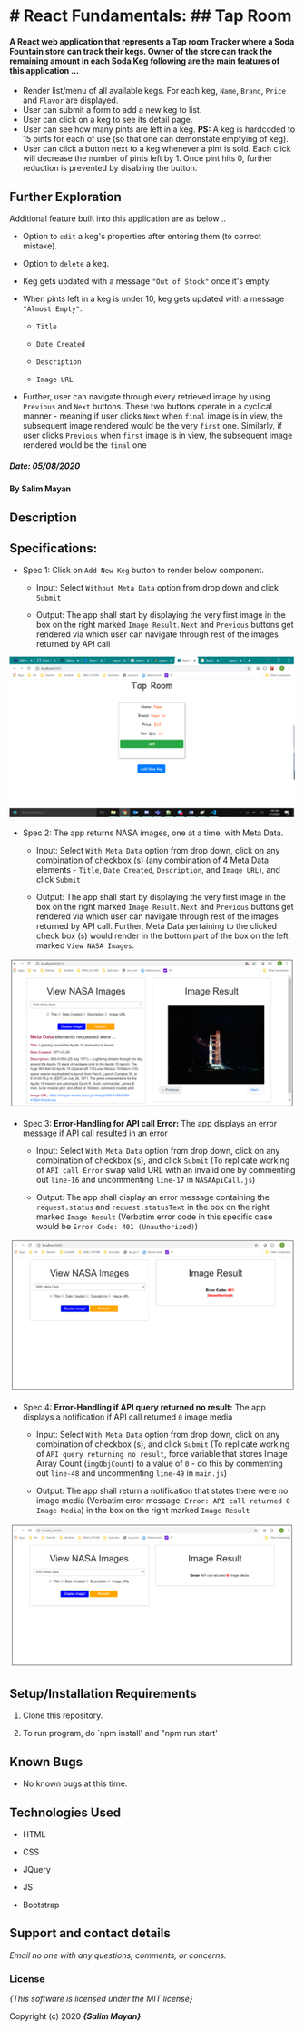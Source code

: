 # # React Fundamentals: ## Tap Room

  

#### A React web application that represents a Tap room Tracker where a Soda Fountain store can track their kegs. Owner of the store can track the remaining amount in each Soda Keg following are the main features of this application ...

  

- Render list/menu of all available kegs. For each keg, `Name`,  `Brand`,  `Price`  and  `Flavor`  are displayed.
-   User can submit a form to add a new keg to list.
-   User can click on a keg to see its detail page.
-   User can see how many pints are left in a keg.  **PS:**  A keg is hardcoded to 15 pints for each of use (so that one can demonstate emptying of keg).
-   User can click a button next to a keg whenever a pint is sold. Each click will decrease the number of pints left by 1. Once pint hits 0, further reduction is prevented by disabling the button.

## Further Exploration

Additional feature built into this application are as below ..

-   Option to `edit` a keg's properties after entering them (to correct mistake).
-   Option to `delete` a keg.
-   Keg gets updated with a message `"Out of Stock"` once it's empty.
-   When pints left in a keg is under 10, keg gets updated with a message `"Almost Empty"`.

    + `Title`

    + `Date Created`  

    + `Description`  

    + `Image URL`
  


- Further, user can navigate through every retrieved image by using `Previous` and `Next` buttons. These two buttons operate in a cyclical manner - meaning if user clicks `Next` when `final` image is in view, the subsequent image rendered would be the very `first` one. Similarly, if user clicks `Previous` when `first` image is in view, the subsequent image rendered would be the `final` one

  

##### Date: **05/08/2020**

  

#### By **Salim Mayan**

  

## Description

  


  

## Specifications:

* Spec 1: Click on `Add New Keg` button to render below component.

    + Input: Select `Without Meta Data` option from drop down and click `Submit`

    + Output: The app shall start by displaying the very first image in the box on the right marked `Image Result`. `Next` and `Previous` buttons get rendered via which user can navigate through rest of the images returned by API call

  

![alt text](https://github.com/Rekjal/projTapRoom/blob/master/src/img/Tap_Room_with_1_Keg.png)

  

* Spec 2: The app returns NASA images, one at a time, with Meta Data.

    + Input: Select `With Meta Data` option from drop down, click on any combination of checkbox (s) (any combination of 4 Meta Data elements - `Title`, `Date Created`, `Description`, and `Image URL`), and click `Submit`

    + Output: The app shall start by displaying the very first image in the box on the right marked `Image Result`. `Next` and `Previous` buttons get rendered via which user can navigate through rest of the images returned by API call. Further, Meta Data pertaining to the clicked check box (s) would render in the bottom part of the box on the left marked `View NASA Images`.

  

![alt text](https://github.com/Rekjal/asynchAPInASAImageProject/blob/master/img/withMetaData.png)

  

* Spec 3: **Error-Handling for API call Error:** The app displays an error message if API call resulted in an error

    + Input: Select `With Meta Data` option from drop down, click on any combination of checkbox (s), and click `Submit` (To replicate working of `API call Error` swap valid URL with an invalid one by commenting out `line-16` and uncommenting `line-17` in `NASAApiCall.js`)

    + Output: The app shall display an error message containing the `request.status` and `request.statusText` in the box on the right marked `Image Result` (Verbatim error code in this specific case would be `Error Code: 401 (Unauthorized)`)

  

![alt text](https://github.com/Rekjal/asynchAPInASAImageProject/blob/master/img/errorHandlingForApiCallError.png)

  

* Spec 4: **Error-Handling if API query returned no result:** The app displays a notification if API call returned `0` image media

    + Input: Select `With Meta Data` option from drop down, click on any combination of checkbox (s), and click `Submit` (To replicate working of `API query returning no result`, force variable that stores Image Array Count (`imgObjCount`) to a value of `0` - do this by commenting out `line-48` and uncommenting `line-49` in `main.js`)

    + Output: The app shall return a notification that states there were no image media (Verbatim error message: `Error: API call returned 0 Image Media`) in the box on the right marked `Image Result`

  
  

![alt text](https://github.com/Rekjal/asynchAPInASAImageProject/blob/master/img/errorHandlingIfApiQueryReturnedNoResult.png)

  

## Setup/Installation Requirements

  

1. Clone this repository.

  

2. To run program, do `npm install' and "npm run start'

  

## Known Bugs

  

* No known bugs at this time.

  

## Technologies Used

  

* HTML

  

* CSS

  

* JQuery

  

* JS

  

* Bootstrap

  

## Support and contact details

  

_Email no one with any questions, comments, or concerns._

  

### License

  

*{This software is licensed under the MIT license}*

  

Copyright (c) 2020 **_{Salim Mayan}_**
